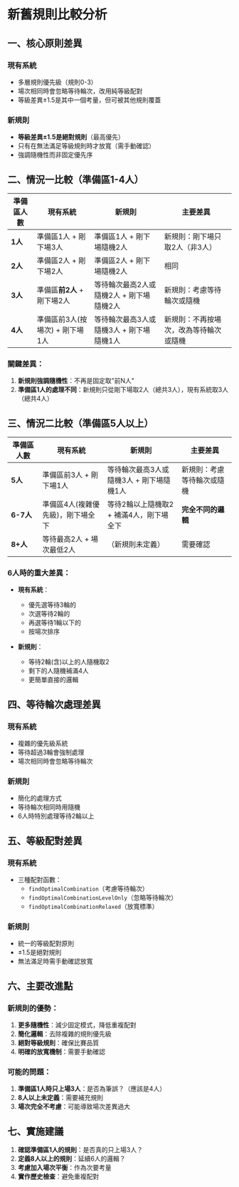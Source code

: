 # 新舊規則比較分析

## 一、核心原則差異

### 現有系統
- 多層規則優先級（規則0-3）
- 場次相同時會忽略等待輪次，改用純等級配對
- 等級差異±1.5是其中一個考量，但可被其他規則覆蓋

### 新規則
- **等級差異±1.5是絕對規則**（最高優先）
- 只有在無法滿足等級規則時才放寬（需手動確認）
- 強調隨機性而非固定優先序

## 二、情況一比較（準備區1-4人）

| 準備區人數 | 現有系統 | 新規則 | 主要差異 |
|------------|----------|---------|----------|
| **1人** | 準備區1人 + 剛下場3人 | 準備區1人 + 剛下場隨機2人 | 新規則：剛下場只取2人（非3人） |
| **2人** | 準備區2人 + 剛下場2人 | 準備區2人 + 剛下場隨機2人 | 相同 |
| **3人** | 準備區**前2人** + 剛下場2人 | 等待輪次最高2人或隨機2人 + 剛下場隨機2人 | 新規則：考慮等待輪次或隨機 |
| **4人** | 準備區前3人(按場次) + 剛下場1人 | 等待輪次最高3人或隨機3人 + 剛下場隨機1人 | 新規則：不再按場次，改為等待輪次或隨機 |

### 關鍵差異：
1. **新規則強調隨機性**：不再是固定取"前N人"
2. **準備區1人的處理不同**：新規則只從剛下場取2人（總共3人），現有系統取3人（總共4人）

## 三、情況二比較（準備區5人以上）

| 準備區人數 | 現有系統 | 新規則 | 主要差異 |
|------------|----------|---------|----------|
| **5人** | 準備區前3人 + 剛下場1人 | 等待輪次最高3人或隨機3人 + 剛下場隨機1人 | 新規則：考慮等待輪次或隨機 |
| **6-7人** | 準備區4人(複雜優先級)，剛下場全下 | 等待2輪以上隨機取2 + 補滿4人，剛下場全下 | **完全不同的邏輯** |
| **8+人** | 等待最高2人 + 場次最低2人 | （新規則未定義） | 需要確認 |

### 6人時的重大差異：
- **現有系統**：
  - 優先選等待3輪的
  - 次選等待2輪的
  - 再選等待1輪以下的
  - 按場次排序

- **新規則**：
  - 等待2輪(含)以上的人隨機取2
  - 剩下的人隨機補滿4人
  - 更簡單直接的邏輯

## 四、等待輪次處理差異

### 現有系統
- 複雜的優先級系統
- 等待超過3輪會強制處理
- 場次相同時會忽略等待輪次

### 新規則  
- 簡化的處理方式
- 等待輪次相同時用隨機
- 6人時特別處理等待2輪以上

## 五、等級配對差異

### 現有系統
- 三種配對函數：
  - `findOptimalCombination`（考慮等待輪次）
  - `findOptimalCombinationLevelOnly`（忽略等待輪次）
  - `findOptimalCombinationRelaxed`（放寬標準）

### 新規則
- 統一的等級配對原則
- ±1.5是絕對規則
- 無法滿足時需手動確認放寬

## 六、主要改進點

### 新規則的優勢：
1. **更多隨機性**：減少固定模式，降低重複配對
2. **簡化邏輯**：去除複雜的規則優先級
3. **絕對等級規則**：確保比賽品質
4. **明確的放寬機制**：需要手動確認

### 可能的問題：
1. **準備區1人時只上場3人**：是否為筆誤？（應該是4人）
2. **8人以上未定義**：需要補充規則
3. **場次完全不考慮**：可能導致場次差異過大

## 七、實施建議

1. **確認準備區1人的規則**：是否真的只上場3人？
2. **定義8人以上的規則**：延續6人的邏輯？
3. **考慮加入場次平衡**：作為次要考量
4. **實作歷史檢查**：避免重複配對